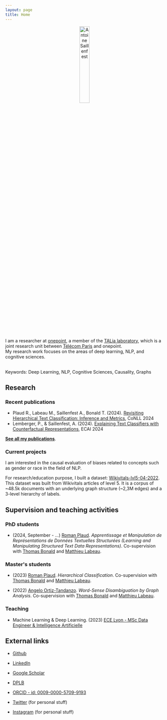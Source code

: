 ```yaml
---
layout: page
title: Home
---
```


<p align="center">
  <img src="{{ site.url }}/public/pictures/me/Antoine_Saillenfest_NB.png" width="25%" alt="Antoine Saillenfest">
</p>

I am a researcher at [onepoint](https://www.groupeonepoint.com/), a member of the [TALia laboratory](https://laboratoire-talia.telecom-paris.fr), which is a joint research unit between [Télécom Paris](https://www.telecom-paris.fr/) and onepoint.<br/>
My research work focuses on the areas of deep learning, NLP, and cognitive sciences.<br/><br/>

Keywords: Deep Learning, NLP, Cognitive Sciences, Causality, Graphs

## Research

### Recent publications
* Plaud R., Labeau M., Saillenfest A., Bonald T. (2024). [Revisiting Hierarchical Text Classification: Inference and Metrics](https://aclanthology.org/2024.conll-1.18/), CoNLL 2024
* Lemberger, P., & Saillenfest, A. (2024). [Explaining Text Classifiers with Counterfactual Representations](https://ebooks.iospress.nl/doi/10.3233/FAIA240576), ECAI 2024
  
**[See all my publications](https://toinesayan.github.io/publications/)**.

### Current projects

I am interested in the causal evaluation of biases related to concepts such as gender or race in the field of NLP.

For research/education purpose, I built a dataset: [Wikivitals-lvl5-04-2022](https://github.com/ToineSayan/wikivitals-lvl5-04-2022).
This dataset was built from Wikivitals articles of level 5. It is a corpus of ~48.5k documents with an underlying graph structure (~2,3M edges) and a 3-level hierarchy of labels.

## Supervision and teaching activities

### PhD students

* (2024, September - ...) [Roman Plaud](https://www.linkedin.com/in/roman-plaud-573298195/). _Apprentissage et Manipulation de Représentations de Données
Textuelles Structurées (Learning and Manipulating Structured Text Data Representations)_. Co-supervision with [Thomas Bonald](https://perso.telecom-paristech.fr/bonald/Home_page.html) and [Matthieu Labeau](https://www.telecom-paris.fr/matthieu-labeau).

### Master's students

* (2023) [Roman Plaud](https://www.linkedin.com/in/roman-plaud-573298195/). _Hierarchical Classification_. Co-supervision with [Thomas Bonald](https://perso.telecom-paristech.fr/bonald/Home_page.html) and [Matthieu Labeau](https://www.telecom-paris.fr/matthieu-labeau).

* (2022) [Angelo Ortiz-Tandanzo](https://www.linkedin.com/in/angelo-ortiz-tandazo-77289aa7?miniProfileUrn=urn%3Ali%3Afs_miniProfile%3AACoAABa78MYBxvBTxIpmov_OUaivV57gn4ylE78&lipi=urn%3Ali%3Apage%3Ad_flagship3_search_srp_all%3B7c1rLp3wTt%2B5h7lbDrCJNw%3D%3D). _Word-Sense Disambiguation by Graph Analysis_. Co-supervision with [Thomas Bonald](https://perso.telecom-paristech.fr/bonald/Home_page.html) and [Matthieu Labeau](https://www.telecom-paris.fr/matthieu-labeau).

### Teaching

* Machine Learning & Deep Learning. (2023) [ECE Lyon - MSc Data Engineer & Intelligence Artificielle](https://www.ece.fr/program/msc-data-engineer-intelligence-artificielle/)

## External links

* [Github](https://github.com/ToineSayan)
* [LinkedIn](https://www.linkedin.com/in/antoine-saillenfest-phd-513a0a40/)
* [Google Scholar](https://scholar.google.com/citations?user=iehCMKgAAAAJ&hl=en)
* [DPLB](https://dblp.org/pid/133/6082.html)
* [ORCID - id: 0009-0000-5709-9193](https://orcid.org/0009-0000-5709-9193)
  
* [Twitter](https://twitter.com/toinesayan) (for personal stuff)
* [Instagram](https://www.instagram.com/toinesayan/) (for personal stuff)
